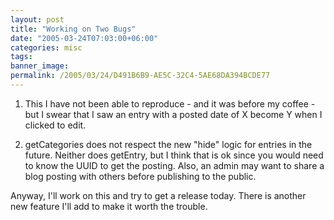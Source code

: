 ```yaml
---
layout: post
title: "Working on Two Bugs"
date: "2005-03-24T07:03:00+06:00"
categories: misc 
tags: 
banner_image: 
permalink: /2005/03/24/D491B6B9-AE5C-32C4-5AE68DA394BCDE77
---
```


1) This I have not been able to reproduce - and it was before my coffee - but I swear that I saw an entry with a posted date of X become Y when I clicked to edit.

2) getCategories does not respect the new "hide" logic for entries in the future. Neither does getEntry, but I think that is ok since you would need to know the UUID to get the posting. Also, an admin may want to share a blog posting with others before publishing to the public.

Anyway, I'll work on this and try to get a release today. There is another new feature I'll add to make it worth the trouble.